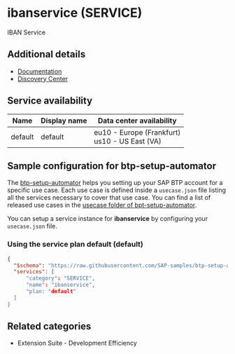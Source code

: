 # ibanservice (SERVICE)

IBAN Service

## Additional details
- [Documentation](https://help.sap.com/docs/IBAN_SERVICE)
- [Discovery Center]( https://discovery-center.cloud.sap/serviceCatalog/iban-service)

## Service availability

| Name | Display name | Data center availability  |
|------|----------------|---------------------------|
|  default  |  default  | eu10 - Europe (Frankfurt)<br> us10 - US East (VA)  |

## Sample configuration for btp-setup-automator

The [btp-setup-automator](https://github.com/SAP-samples/btp-setup-automator) helps you setting up your SAP BTP account for a specific use case. Each use case is defined inside a `usecase.json` file listing all the services necessary to cover that use case. You can find a list of released use cases in the [usecase folder of bpt-setup-automator](https://github.com/SAP-samples/btp-setup-automator/tree/main/usecases).

You can setup a service instance for **ibanservice** by configuring your `usecase.json` file.

### Using the service plan **default** (default)

```json
{
  "$schema": "https://raw.githubusercontent.com/SAP-samples/btp-setup-automator/main/libs/btpsa-usecase.json",
  "services": [
      "category": "SERVICE",
      "name": "ibanservice",
      "plan: "default"
  ]
}
```


## Related categories
- Extension Suite - Development Efficiency